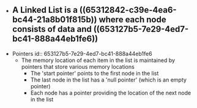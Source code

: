 - A Linked List is a ((65312842-c39e-4ea6-bc44-21a8b01f815b)) where each node consists of data and ((653127b5-7e29-4ed7-bc41-888a44eb1fe6))
	-
- Pointers
  id:: 653127b5-7e29-4ed7-bc41-888a44eb1fe6
	- The memory location of each item in the list is maintained by pointers that store various memory locations
		- The 'start pointer' points to the first node in the list
		- The last node in the list has a 'null pointer' (which is an empty pointer)
		- Each node has a pointer providing the location of the next node in the list